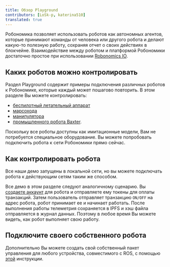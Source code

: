 ```yaml
---
title: Обзор Playground
contributors: [LoSk-p, katerina510]
translated: true
---
```


Робономика позволяет использовать роботов как автономных агентов, которые принимают команды от человека или другого робота и делают какую-то полезную работу, сохраняя отчет о своих действиях в блокчейне. Взаимодействие между роботом и платформой Робономики достаточно простое при использовании [Robonomics IO](/docs/ru/rio-overview).
## Каких роботов можно контролировать
Раздел Playground содержит примеры подключения различных роботов к Робономике, которые каждый может пошагово повторить. В этом разделе Вы можете контролировать:
* [беспилотный летательный аппарат](/docs/ru/iris-drone/)
* [марсохода](/docs/ru/connect-mars-curiosity-rover-under-robonomics-parachain-control/)
* [манипулятора](/docs/ru/kuka/)
* [промышленного робота Baxter](/docs/ru/baxter2/).

Поскольку все роботы доступны как имитационные модели, Вам не потребуется специальное оборудование. Вы можете попробовать подключить робота к сети Робономики прямо сейчас.
## Как контролировать робота
Все наши демо запущены в локальной сети, но вы можете подключать робота к действующим сетям таким же способом.

Все демо в этом разделе следуют аналогичному сценарию. Вы [создаете аккаунт](/docs/ru/create-account-in-dapp/) для робота и отправляете ему токены для оплаты транзакций. Затем пользователь отправляет транзакцию `ON/OFF` на адрес робота, робот принимает ее и начинает работать. После выполнения работы телеметрия сохраняется в IPFS и хэш файла отправляется в журнал данных. Поэтому в любое время Вы можете видеть, как робот выполняет свою работу.
## Подключите своего собственного робота
Дополнительно Вы можете создать свой собственный пакет управления для любого устройства, совместимого с ROS, с помощью [этой](/docs/ru/connect-any-ros-compatible-robot-under-robonomics-parachain-control-1/) инструкции.

